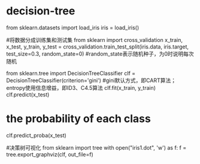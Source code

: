 # decision-tree
from sklearn.datasets import load_iris
iris = load_iris()

#将数据分成训练集和测试集
from sklearn import cross_validation
x_train, x_test, y_train, y_test = cross_validation.train_test_split(iris.data, iris.target, test_size=0.3, random_state=0)
#random_state表示随机种子，为0时说明每次随机

from sklearn.tree import DecisionTreeClassifier
clf = DecisionTreeClassifier(criterion='gini')
#gini默认方式，即CART算法；entropy使用信息增益，即ID3、C4.5算法
clf.fit(x_train, y_train)
clf.predict(x_test)
# the probability of each class
clf.predict_proba(x_test)

#决策树可视化
from sklearn import tree
with open("iris1.dot", 'w') as f:
    f = tree.export_graphviz(clf, out_file=f)
